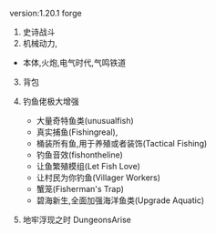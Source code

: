version:1.20.1 forge
1. 史诗战斗
2. 机械动力,
- 本体,火炮,电气时代,气鸣铁道
3. 背包
4. 钓鱼佬极大增强
    - 大量奇特鱼类(unusualfish)
    - 真实捕鱼(Fishingreal),
    - 桶装所有鱼,用于养殖或者装饰(Tactical Fishing)
    - 钓鱼音效(fishontheline)
    - 让鱼繁殖模组(Let Fish Love)
    - 让村民为你钓鱼(Villager Workers)
    - 蟹笼(Fisherman's Trap)
    - 碧海新生,全面加强海洋鱼类(Upgrade Aquatic)

5. 地牢浮现之时 DungeonsArise